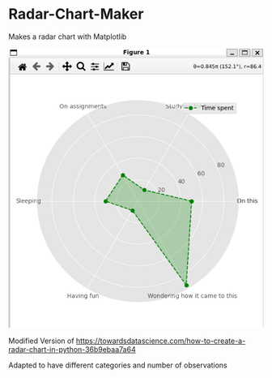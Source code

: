 # Radar-Chart-Maker
Makes a radar chart with Matplotlib

![Example](images/Demo1.png)

Modified Version of https://towardsdatascience.com/how-to-create-a-radar-chart-in-python-36b9ebaa7a64

Adapted to have different categories and number of observations
